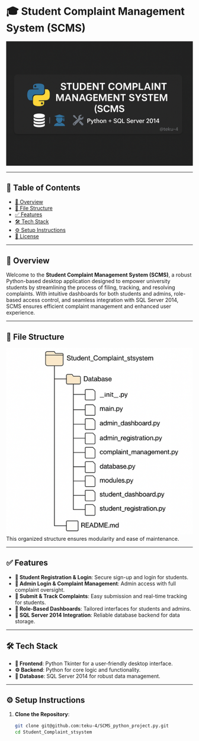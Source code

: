 # 🎓 Student Complaint Management System (SCMS)

![Student Complaint Management System (SCMS)](ucms_banner.png)

---

## 📑 Table of Contents
- [🌟 Overview](#-overview)
- [📂 File Structure](#-file_structure)
- [✅ Features](#-features)
- [🛠 Tech Stack](#-tech-stack)
- [⚙️ Setup Instructions](#-setup-instructions)
- [📄 License](#-license)

---

## 🌟 Overview
Welcome to the **Student Complaint Management System (SCMS)**, a robust Python-based desktop application designed to empower university students by streamlining the process of filing, tracking, and resolving complaints. With intuitive dashboards for both students and admins, role-based access control, and seamless integration with SQL Server 2014, SCMS ensures efficient complaint management and enhanced user experience.

---

## 📂 File Structure
![Folder Structure Diagram](file_structure.png)
This organized structure ensures modularity and ease of maintenance.

---

## ✅ Features
- **🎉 Student Registration & Login**: Secure sign-up and login for students.
- **🔐 Admin Login & Complaint Management**: Admin access with full complaint oversight.
- **📝 Submit & Track Complaints**: Easy submission and real-time tracking for students.
- **🎨 Role-Based Dashboards**: Tailored interfaces for students and admins.
- **🔗 SQL Server 2014 Integration**: Reliable database backend for data storage.

---

## 🛠 Tech Stack
- **🎨 Frontend**: Python Tkinter for a user-friendly desktop interface.
- **⚙️ Backend**: Python for core logic and functionality.
- **💾 Database**: SQL Server 2014 for robust data management.

---

## ⚙️ Setup Instructions
1. **Clone the Repository**:
   ```bash
   git clone git@github.com:teku-4/SCMS_python_project.py.git
   cd Student_Complaint_stsystem
